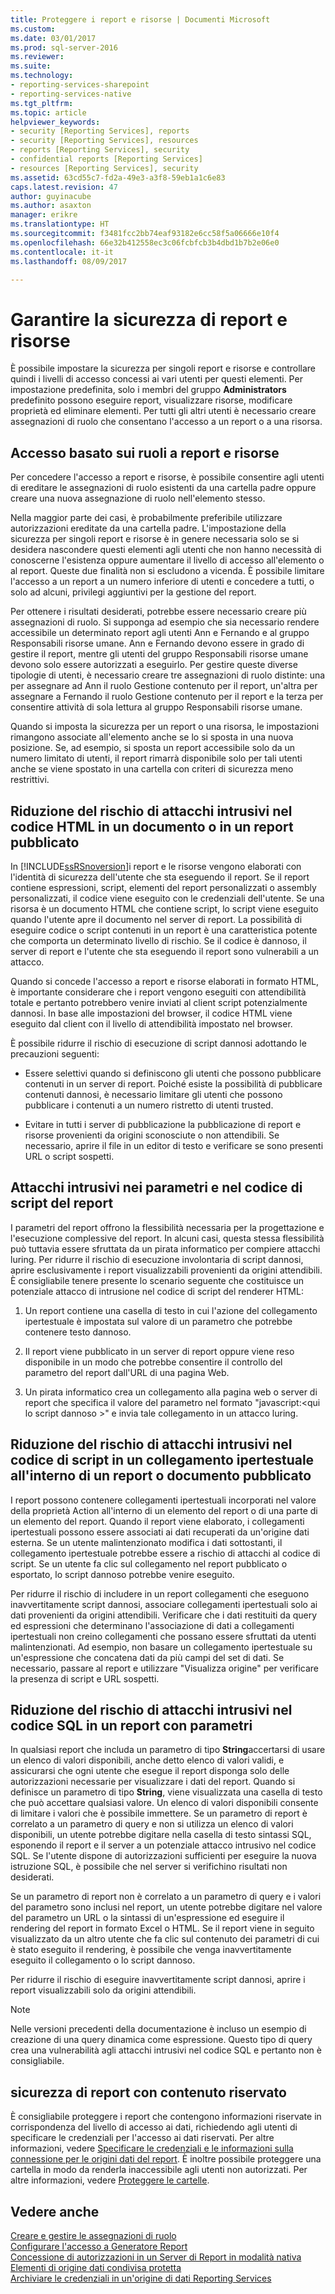 ```yaml
---
title: Proteggere i report e risorse | Documenti Microsoft
ms.custom: 
ms.date: 03/01/2017
ms.prod: sql-server-2016
ms.reviewer: 
ms.suite: 
ms.technology:
- reporting-services-sharepoint
- reporting-services-native
ms.tgt_pltfrm: 
ms.topic: article
helpviewer_keywords:
- security [Reporting Services], reports
- security [Reporting Services], resources
- reports [Reporting Services], security
- confidential reports [Reporting Services]
- resources [Reporting Services], security
ms.assetid: 63cd55c7-fd2a-49e3-a3f8-59eb1a1c6e83
caps.latest.revision: 47
author: guyinacube
ms.author: asaxton
manager: erikre
ms.translationtype: HT
ms.sourcegitcommit: f3481fcc2bb74eaf93182e6cc58f5a06666e10f4
ms.openlocfilehash: 66e32b412558ec3c06fcbfcb3b4dbd1b7b2e06e0
ms.contentlocale: it-it
ms.lasthandoff: 08/09/2017

---
```

# <a name="secure-reports-and-resources"></a>Garantire la sicurezza di report e risorse
  È possibile impostare la sicurezza per singoli report e risorse e controllare quindi i livelli di accesso concessi ai vari utenti per questi elementi. Per impostazione predefinita, solo i membri del gruppo **Administrators** predefinito possono eseguire report, visualizzare risorse, modificare proprietà ed eliminare elementi. Per tutti gli altri utenti è necessario creare assegnazioni di ruolo che consentano l'accesso a un report o a una risorsa.  
  
## <a name="role-based-access-to-reports-and-resources"></a>Accesso basato sui ruoli a report e risorse  
 Per concedere l'accesso a report e risorse, è possibile consentire agli utenti di ereditare le assegnazioni di ruolo esistenti da una cartella padre oppure creare una nuova assegnazione di ruolo nell'elemento stesso.  
  
 Nella maggior parte dei casi, è probabilmente preferibile utilizzare autorizzazioni ereditate da una cartella padre. L'impostazione della sicurezza per singoli report e risorse è in genere necessaria solo se si desidera nascondere questi elementi agli utenti che non hanno necessità di conoscerne l'esistenza oppure aumentare il livello di accesso all'elemento o al report. Queste due finalità non si escludono a vicenda. È possibile limitare l'accesso a un report a un numero inferiore di utenti e concedere a tutti, o solo ad alcuni, privilegi aggiuntivi per la gestione del report.  
  
 Per ottenere i risultati desiderati, potrebbe essere necessario creare più assegnazioni di ruolo. Si supponga ad esempio che sia necessario rendere accessibile un determinato report agli utenti Ann e Fernando e al gruppo Responsabili risorse umane. Ann e Fernando devono essere in grado di gestire il report, mentre gli utenti del gruppo Responsabili risorse umane devono solo essere autorizzati a eseguirlo. Per gestire queste diverse tipologie di utenti, è necessario creare tre assegnazioni di ruolo distinte: una per assegnare ad Ann il ruolo Gestione contenuto per il report, un'altra per assegnare a Fernando il ruolo Gestione contenuto per il report e la terza per consentire attività di sola lettura al gruppo Responsabili risorse umane.  
  
 Quando si imposta la sicurezza per un report o una risorsa, le impostazioni rimangono associate all'elemento anche se lo si sposta in una nuova posizione. Se, ad esempio, si sposta un report accessibile solo da un numero limitato di utenti, il report rimarrà disponibile solo per tali utenti anche se viene spostato in una cartella con criteri di sicurezza meno restrittivi.  
  
## <a name="mitigating-html-injection-attacks-in-a-published-report-or-document"></a>Riduzione del rischio di attacchi intrusivi nel codice HTML in un documento o in un report pubblicato  
 In [!INCLUDE[ssRSnoversion](../../includes/ssrsnoversion-md.md)]i report e le risorse vengono elaborati con l'identità di sicurezza dell'utente che sta eseguendo il report. Se il report contiene espressioni, script, elementi del report personalizzati o assembly personalizzati, il codice viene eseguito con le credenziali dell'utente. Se una risorsa è un documento HTML che contiene script, lo script viene eseguito quando l'utente apre il documento nel server di report. La possibilità di eseguire codice o script contenuti in un report è una caratteristica potente che comporta un determinato livello di rischio. Se il codice è dannoso, il server di report e l'utente che sta eseguendo il report sono vulnerabili a un attacco.  
  
 Quando si concede l'accesso a report e risorse elaborati in formato HTML, è importante considerare che i report vengono eseguiti con attendibilità totale e pertanto potrebbero venire inviati al client script potenzialmente dannosi. In base alle impostazioni del browser, il codice HTML viene eseguito dal client con il livello di attendibilità impostato nel browser.  
  
 È possibile ridurre il rischio di esecuzione di script dannosi adottando le precauzioni seguenti:  
  
-   Essere selettivi quando si definiscono gli utenti che possono pubblicare contenuti in un server di report. Poiché esiste la possibilità di pubblicare contenuti dannosi, è necessario limitare gli utenti che possono pubblicare i contenuti a un numero ristretto di utenti trusted.  
  
-   Evitare in tutti i server di pubblicazione la pubblicazione di report e risorse provenienti da origini sconosciute o non attendibili. Se necessario, aprire il file in un editor di testo e verificare se sono presenti URL o script sospetti.  
  
## <a name="report-parameters-and-script-injection"></a>Attacchi intrusivi nei parametri e nel codice di script del report  
 I parametri del report offrono la flessibilità necessaria per la progettazione e l'esecuzione complessive del report. In alcuni casi, questa stessa flessibilità può tuttavia essere sfruttata da un pirata informatico per compiere attacchi luring. Per ridurre il rischio di esecuzione involontaria di script dannosi, aprire esclusivamente i report visualizzabili provenienti da origini attendibili. È consigliabile tenere presente lo scenario seguente che costituisce un potenziale attacco di intrusione nel codice di script del renderer HTML:  
  
1.  Un report contiene una casella di testo in cui l'azione del collegamento ipertestuale è impostata sul valore di un parametro che potrebbe contenere testo dannoso.  
  
2.  Il report viene pubblicato in un server di report oppure viene reso disponibile in un modo che potrebbe consentire il controllo del parametro del report dall'URL di una pagina Web.  
  
3.  Un pirata informatico crea un collegamento alla pagina web o server di report che specifica il valore del parametro nel formato "javascript:\<qui lo script dannoso >" e invia tale collegamento in un attacco luring.  
  
## <a name="mitigating-script-injection-attacks-in-a-hyperlink-in-a-published-report-or-document"></a>Riduzione del rischio di attacchi intrusivi nel codice di script in un collegamento ipertestuale all'interno di un report o documento pubblicato  
 I report possono contenere collegamenti ipertestuali incorporati nel valore della proprietà Action all'interno di un elemento del report o di una parte di un elemento del report. Quando il report viene elaborato, i collegamenti ipertestuali possono essere associati ai dati recuperati da un'origine dati esterna. Se un utente malintenzionato modifica i dati sottostanti, il collegamento ipertestuale potrebbe essere a rischio di attacchi al codice di script. Se un utente fa clic sul collegamento nel report pubblicato o esportato, lo script dannoso potrebbe venire eseguito.  
  
 Per ridurre il rischio di includere in un report collegamenti che eseguono inavvertitamente script dannosi, associare collegamenti ipertestuali solo ai dati provenienti da origini attendibili. Verificare che i dati restituiti da query ed espressioni che determinano l'associazione di dati a collegamenti ipertestuali non creino collegamenti che possano essere sfruttati da utenti malintenzionati. Ad esempio, non basare un collegamento ipertestuale su un'espressione che concatena dati da più campi del set di dati. Se necessario, passare al report e utilizzare "Visualizza origine" per verificare la presenza di script e URL sospetti.  
  
## <a name="mitigating-sql-injection-attacks-in-a-parameterized-report"></a>Riduzione del rischio di attacchi intrusivi nel codice SQL in un report con parametri  
 In qualsiasi report che includa un parametro di tipo **String**accertarsi di usare un elenco di valori disponibili, anche detto elenco di valori validi, e assicurarsi che ogni utente che esegue il report disponga solo delle autorizzazioni necessarie per visualizzare i dati del report. Quando si definisce un parametro di tipo **String**, viene visualizzata una casella di testo che può accettare qualsiasi valore. Un elenco di valori disponibili consente di limitare i valori che è possibile immettere. Se un parametro di report è correlato a un parametro di query e non si utilizza un elenco di valori disponibili, un utente potrebbe digitare nella casella di testo sintassi SQL, esponendo il report e il server a un potenziale attacco intrusivo nel codice SQL. Se l'utente dispone di autorizzazioni sufficienti per eseguire la nuova istruzione SQL, è possibile che nel server si verifichino risultati non desiderati.  
  
 Se un parametro di report non è correlato a un parametro di query e i valori del parametro sono inclusi nel report, un utente potrebbe digitare nel valore del parametro un URL o la sintassi di un'espressione ed eseguire il rendering del report in formato Excel o HTML. Se il report viene in seguito visualizzato da un altro utente che fa clic sul contenuto dei parametri di cui è stato eseguito il rendering, è possibile che venga inavvertitamente eseguito il collegamento o lo script dannoso.  
  
 Per ridurre il rischio di eseguire inavvertitamente script dannosi, aprire i report visualizzabili solo da origini attendibili.  
  
> [!NOTE]  
>  Nelle versioni precedenti della documentazione è incluso un esempio di creazione di una query dinamica come espressione. Questo tipo di query crea una vulnerabilità agli attacchi intrusivi nel codice SQL e pertanto non è consigliabile.  
  
## <a name="securing-confidential-reports"></a>sicurezza di report con contenuto riservato  
 È consigliabile proteggere i report che contengono informazioni riservate in corrispondenza del livello di accesso ai dati, richiedendo agli utenti di specificare le credenziali per l'accesso ai dati riservati. Per altre informazioni, vedere [Specificare le credenziali e le informazioni sulla connessione per le origini dati del report](../../reporting-services/report-data/specify-credential-and-connection-information-for-report-data-sources.md). È inoltre possibile proteggere una cartella in modo da renderla inaccessibile agli utenti non autorizzati. Per altre informazioni, vedere [Proteggere le cartelle](../../reporting-services/security/secure-folders.md).  
  
## <a name="see-also"></a>Vedere anche  
 [Creare e gestire le assegnazioni di ruolo](../../reporting-services/security/create-and-manage-role-assignments.md)   
 [Configurare l'accesso a Generatore Report](../../reporting-services/report-server/configure-report-builder-access.md)   
 [Concessione di autorizzazioni in un Server di Report in modalità nativa](../../reporting-services/security/granting-permissions-on-a-native-mode-report-server.md)   
 [Elementi di origine dati condivisa protetta](../../reporting-services/security/secure-shared-data-source-items.md)   
 [Archiviare le credenziali in un'origine di dati Reporting Services](../../reporting-services/report-data/store-credentials-in-a-reporting-services-data-source.md)  
  
  
